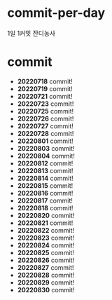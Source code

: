 # commit-per-day
1일 1커밋 잔디농사

# commit
 - **20220718** commit!
 - **20220719** commit!
 - **20220721** commit!
 - **20220723** commit!
 - **20220725** commit!
 - **20220726** commit!
 - **20220727** commit!
 - **20220728** commit!
 - **20220801** commit!
 - **20220803** commit!
 - **20220804** commit!
 - **20220812** commit!
 - **20220813** commit!
 - **20220814** commit!
 - **20220815** commit!
 - **20220816** commit!
 - **20220817** commit!
 - **20220818** commit!
 - **20220820** commit!
 - **20220821** commit!
 - **20220822** commit!
 - **20220823** commit!
 - **20220824** commit!
 - **20220825** commit!
 - **20220826** commit!
 - **20220827** commit! 
 - **20220828** commit!
 - **20220829** commit!
 - **20220830** commit!
